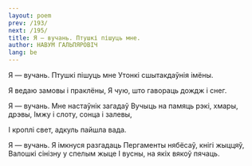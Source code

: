 ```yaml
---
layout: poem
prev: /193/
next: /195/
title: Я — вучань. Птушкі пішуць мне.
author: НАВУМ ГАЛЬПЯРОВІЧ
lang: be
---
```



 
Я —  вучань. Птушкі пішуць мне Утонкі сшытакдаўнія імёны.

Я ведаю замовы і праклёны, Я чую, што гавораць дождж і снег.

Я — вучань. Мне настаўнік загадаў Вучыць на памяць рэкі, хмары, дрэвы, Імжу і слоту, сонца і залевы,

I кроплі свет, адкуль пайшла вада.

Я — вучань. Я імкнуся разгадаць Пергаменты нябёсаў, кнігі жыццяў, Валошкі сінізну у спелым жыце I вусны, на якіх вякоў пячаць.

